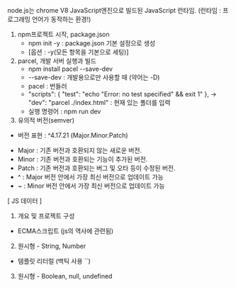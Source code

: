 node.js는 chrome V8 JavaScript엔진으로 빌드된 JavaScript 런타임. (런타임 : 프로그래밍 언어가 동작하는 환경!)

1. npm프로젝트 시작, package.json
    - npm init -y : package.json 기본 설정으로 생성 
     * [옵션 : -y(모든 항목을 기본으로 세팅)]
2. parcel, 개발 서버 실행과 빌드
    - npm install pacel --save-dev
     * --save-dev : 개발용으로만 사용할 때 (약어는 -D)
     * pacel : 번들러
    - "scripts": { "test": "echo \"Error: no test specified\" &&  exit 1" },
    -> "dev": "parcel ./index.html" : 현재 있는 폴더를 입력
     * 실행 명령어 : npm run dev
3. 유의적 버전(semver)
  - 버전 표현 : ^4.17.21 (Major.Minor.Patch)
   * Major : 기존 버전과 호환되지 않는 새로운 버전.
   * Minor : 기존 버전과 호환되는 기능이 추가된 버전.
   * Patch : 기존 버전과 호환되는 버그 및 오타 등이 수정된 버전.
   * ^ : Major 버전 안에서 가장 최신 버전으로 업데이트 가능
   * ~ : Minor 버전 안에서 가장 최신 버전으로 업데이트 가능

[ JS 데이터 ]
1. 개요 및 프로젝트 구성
  - ECMA스크립트 (js의 역사에 관련됨)
2. 원시형 - String, Number
  - 템플릿 리터럴 (백틱 사용 ``)
3. 원시형 - Boolean, null, undefined

